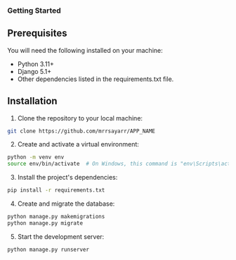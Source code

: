 ### Getting Started



## Prerequisites

You will need the following installed on your machine:
- Python 3.11+
- Django 5.1+
- Other dependencies listed in the requirements.txt file.

## Installation

1. Clone the repository to your local machine:

```bash
git clone https://github.com/mrrsayarr/APP_NAME
```

2. Create and activate a virtual environment:

```bash
python -m venv env
source env/bin/activate  # On Windows, this command is "env\Scripts\activate".
```

3. Install the project's dependencies:

```bash
pip install -r requirements.txt
```

4. Create and migrate the database:

```bash
python manage.py makemigrations
python manage.py migrate
```

5. Start the development server:

```bash
python manage.py runserver
```
